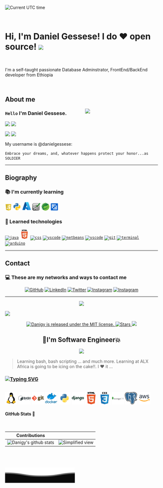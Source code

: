 <!-- markdownlint-disable MD033 MD041 -->
![Current UTC time](https://jojoee.jojoee.com/api/utcnowgif?utcnow)

<br/>

<h1> Hi,  I'm Daniel Gessese! I do ❤️ open source! <img src="https://media.giphy.com/media/mGcNjsfWAjY5AEZNw6/giphy.gif" width="50"></h1>

<br/>


I'm a self-taught passionate Database Adminstrator, FrontEnd/BackEnd developer from Ethiopia

<br />



## About me

<img align="right" width="240" src="http://www.ffbegif.com/Cobalt%20Blade%20Noctis%20(NV)/215002907%20Win.png"/>

### `Hello` I'm Daniel Gessese.
![](https://komarev.com/ghpvc/?username=Danigy&color=00a0a0&style=plastic) 
![](https://visitor-badge.glitch.me/badge?page_id=Danigy./blob/master/)

![](https://img.shields.io/github/followers/Danigy?style=social) 
![](https://img.shields.io/twitter/follow/Danigy?style=social)

My username is @danielgessese:
```
Embrace your dreams, and, whatever happens protect your honor...as SOLDIER
```
---


## Biography

### :books: I'm currently learning

<code><a href="" target="_blank"><img src="img/js.jpg" width="22px" alt="js"></a></code>
<code><a href="" target="_blank"><img src="img/python.png" width="26px" alt="pyton"></a></code>
<code><a href="" target="_blank"><img src="img/azure.svg" width="30px" alt="azure"></a></code>
<code><a href="" target="_blank"><img src="img/selenium.png" width="26px" alt="selenium"></a></code>
<code><a href="" target="_blank"><img src="img/spring.png" width="26px" alt="springboot"></a></code>
<code><a href="" target="_blank"><img src="img/liferay.png" width="25px" alt="Liferay"></a></code>

### :file_folder: Learned technologies 
<code><a href="" target="_blank"><img src="https://cdn.iconscout.com/icon/free/png-512/java-43-569305.png" width="35px" alt="java"></a></code>
<code><a href="" target="_blank"><img src="/img/html.png" width="30px" alt="html"></a></code>
<code><a href="" target="_blank"><img src="https://midu.dev/images/tags/css.png" width="26px" alt="css"></a></code>
<code><a href="" target="_blank"><img src="https://upload.wikimedia.org/wikipedia/commons/thumb/9/9a/Visual_Studio_Code_1.35_icon.svg/1024px-Visual_Studio_Code_1.35_icon.svg.png" width="26px" alt="vscode"></a></code>
<code><a href="" target="_blank"><img src="https://upload.wikimedia.org/wikipedia/commons/thumb/9/98/Apache_NetBeans_Logo.svg/888px-Apache_NetBeans_Logo.svg.png" width="26px" alt="netbeans"></a></code>
<code><a href="" target="_blank"><img src="https://findicons.com/files/icons/977/rrze/720/database_mysql.png" width="26px" alt="vscode"></a></code>
<code><a href="" target="_blank"><img src="https://git-scm.com/images/logos/downloads/Git-Icon-1788C.png" width="26px" alt="git"></a></code>
<code><a href="" target="_blank"><img src="https://www.milinux.es/wp-content/uploads/2018/07/terminal-logo-512x512.png" width="26px" alt="terminal"></a></code>
<code><a href="" target="_blank"><img src="https://img.icons8.com/color/50/000000/arduino.png" width="30px" alt="arduino"/></a></code>


---

## Contact

### :computer: These are my networks and ways to contact me
<p align="center">
	<a href="https://github.com/Danigy"><img src="https://camo.githubusercontent.com/439d559885a8195d5a91a92f8a72e29767e011b9a15933e26f28a0b551c5706d/68747470733a2f2f696d672e69636f6e73382e636f6d2f627562626c65732f35302f3030303030302f6769746875622e706e67" alt="GitHub" data-canonical-src="https://img.icons8.com/bubbles/50/000000/github.png" style="max-width:100%;"></a>
	<a href="https://www.linkedin.com/in/daniel-gessese-3b744543/" rel="nofollow"><img src="https://camo.githubusercontent.com/4710c8417adc9fc1e9fe4b44a7f6b2451d053cdfc0ac97550b67dc268973b14e/68747470733a2f2f696d672e69636f6e73382e636f6d2f627562626c65732f35302f3030303030302f6c696e6b6564696e2e706e67" alt="LinkedIn" data-canonical-src="https://img.icons8.com/bubbles/50/000000/linkedin.png" style="max-width:100%;"></a>
	<a href="https://twitter.com/danielgessese" rel="nofollow"><img src="https://camo.githubusercontent.com/008f85aee25d0f5bc0cf1c094b9119cadd815195417779a7d94623aa2d6ed53f/68747470733a2f2f696d672e69636f6e73382e636f6d2f627562626c65732f35302f3030303030302f747769747465722d636972636c65642e706e67" alt="Twitter" data-canonical-src="https://img.icons8.com/bubbles/50/000000/twitter-circled.png" style="max-width:100%;"></a>
	<a href="mailto:dnlmdwrk@gmail.com"><img src="https://camo.githubusercontent.com/c841b41a94a72ef5dc5fcdb9e7b92951d73541fdbf0b62d7459cba13a9d8e016/68747470733a2f2f696d672e69636f6e73382e636f6d2f627562626c65732f35302f3030303030302f656d61696c2e706e67" alt="Instagram" data-canonical-src="https://img.icons8.com/bubbles/50/000000/email.png" style="max-width:100%;"></a>
  <a href="https://api.whatsapp.com/send?phone=251911190202&amp;text=Hello%2C%20I%20would%20like%20to%20talk%20about%20a%20new%20project." rel="nofollow"><img src="https://camo.githubusercontent.com/ea4db2b6cd2146fcbc3406b7b9e5971e23d03766aa7a3b3256dedda8918970f0/68747470733a2f2f696d672e69636f6e73382e636f6d2f627562626c65732f35302f3030303030302f77686174736170702e706e67" alt="Instagram" data-canonical-src="https://img.icons8.com/bubbles/50/000000/whatsapp.png" style="max-width:100%;"></a>
</p>

---
<p align="center">
<img width=800 src="https://github-profile-trophy.vercel.app/?username=Danigy&margin-w=10&row=1&theme=gruvbox&no-bg=true"/>
</p>

![](https://activity-graph.herokuapp.com/graph?username=Danigy&theme=react-dark)






<p align="center">

<a href="https://github.com/Danigy/Danigy/blob/master/LICENCE">
 <img src="https://img.shields.io/badge/license-MIT-blue.svg" alt="Danigy is released under the MIT license." />
  </a>
  
   <a href="https://img.shields.io/github/stars/Danigy/Danigy?style=social">
  <img src="https://img.shields.io/github/stars/Danigy/Danigy?style=social" alt="Stars" />
 </a>

<a href="https://komarev.com/ghpvc/?username=Danigy&color=green">
  <img src="https://komarev.com/ghpvc/?username=Danigy&color=green" />
 </a>
</p>


<p align="center">
  <h2 align="center">🚀I'm Software Engineer💥</h2> 
</p>


<p align="center">
  <img src=https://readme-typing-svg.demolab.com/?lines=Alx+System+Engineering+DevOps;Working+with+the+shell,+commands,+and+scripts)](https://git.io/typing-svg>
</p>
 
>Learning bash, bash scripting ... and much more. Learning at ALX Africa is going to be icing on the cake!!. I ❤️ it ... 


### [![Typing SVG](https://readme-typing-svg.herokuapp.com?font=Caveat+Brush&size=22&color=1D6FF7&background=1E73FF00&vCenter=true&multiline=true&width=350&lines=%F0%9F%9B%A0+Top+Technologies)](https://git.io/typing-svg)  
 
 <br />
  <code><img height="40" src="https://raw.githubusercontent.com/github/explore/80688e429a7d4ef2fca1e82350fe8e3517d3494d/topics/linux/linux.png"></code>
  <code><img height="40" src="https://raw.githubusercontent.com/github/explore/80688e429a7d4ef2fca1e82350fe8e3517d3494d/topics/bash/bash.png"></code>
  <code><img height="40" src="https://raw.githubusercontent.com/github/explore/80688e429a7d4ef2fca1e82350fe8e3517d3494d/topics/git/git.png"></code>
  <code><img height="40" src="https://raw.githubusercontent.com/github/explore/80688e429a7d4ef2fca1e82350fe8e3517d3494d/topics/docker/docker.png"></code>
  <code><img height="40" src="https://raw.githubusercontent.com/github/explore/80688e429a7d4ef2fca1e82350fe8e3517d3494d/topics/python/python.png"></code>
  <code><img height="40" src="https://raw.githubusercontent.com/github/explore/80688e429a7d4ef2fca1e82350fe8e3517d3494d/topics/django/django.png"></code>
  <code><img height="40" src="https://raw.githubusercontent.com/github/explore/80688e429a7d4ef2fca1e82350fe8e3517d3494d/topics/html/html.png"></code>
  <code><img height="40" src="https://raw.githubusercontent.com/github/explore/80688e429a7d4ef2fca1e82350fe8e3517d3494d/topics/css/css.png"></code>
  <code><img height="40" src="https://raw.githubusercontent.com/github/explore/80688e429a7d4ef2fca1e82350fe8e3517d3494d/topics/mongodb/mongodb.png"></code>
  <code><img height="40" src="https://raw.githubusercontent.com/github/explore/80688e429a7d4ef2fca1e82350fe8e3517d3494d/topics/postgresql/postgresql.png"></code>
  <code><img height="40" src="https://raw.githubusercontent.com/github/explore/80688e429a7d4ef2fca1e82350fe8e3517d3494d/topics/aws/aws.png"></code>

<br />

#### GitHub Stats 📝

<br />

| **Contributions** |  |
| --- | --- |
| ![Danigy's github stats](https://github-readme-stats.vercel.app/api?username=Danigy&show_icons=true&title_color=f6c32c&icon_color=f6c32c&text_color=9f9f9f&bg_color=151515&count_private=true) | ![Simplified view](https://github-readme-streak-stats.herokuapp.com/?user=Danigy) |

<br />

# ![Header](./img/footer.svg)

